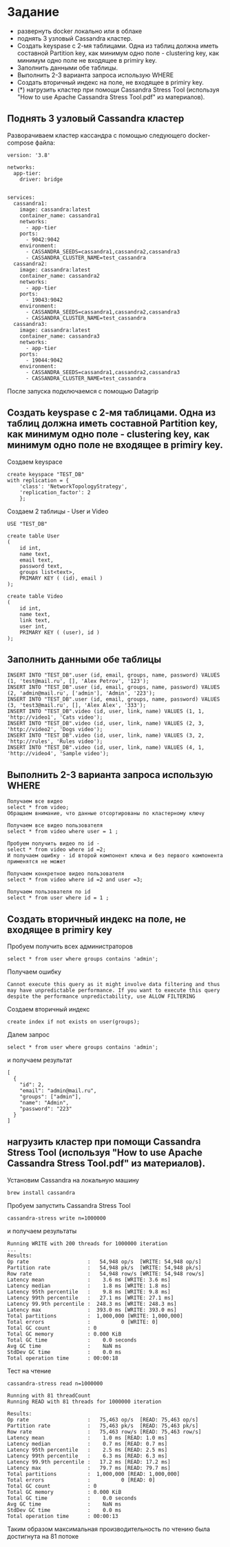 # Задание
- развернуть docker локально или в облаке
- поднять 3 узловый Cassandra кластер.
- Создать keyspase с 2-мя таблицами. Одна из таблиц должна иметь составной Partition key, как минимум одно поле - clustering key, как минимум одно поле не входящее в primiry key.
- Заполнить данными обе таблицы.
- Выполнить 2-3 варианта запроса использую WHERE
- Создать вторичный индекс на поле, не входящее в primiry key.
- (*) нагрузить кластер при помощи Cassandra Stress Tool (используя "How to use Apache Cassandra Stress Tool.pdf" из материалов).


## Поднять 3 узловый Cassandra кластер

Разворачиваем кластер кассандра с помощью следующего docker-compose файла:

```
version: '3.8'

networks:
  app-tier:
    driver: bridge


services:
  cassandra1:
    image: cassandra:latest
    container_name: cassandra1
    networks:
      - app-tier
    ports:
      - 9042:9042
    environment:
      - CASSANDRA_SEEDS=cassandra1,cassandra2,cassandra3
      - CASSANDRA_CLUSTER_NAME=test_cassandra
  cassandra2:
    image: cassandra:latest
    container_name: cassandra2
    networks:
      - app-tier
    ports:
      - 19043:9042
    environment:
      - CASSANDRA_SEEDS=cassandra1,cassandra2,cassandra3
      - CASSANDRA_CLUSTER_NAME=test_cassandra
  cassandra3:
    image: cassandra:latest
    container_name: cassandra3
    networks:
      - app-tier
    ports:
      - 19044:9042
    environment:
      - CASSANDRA_SEEDS=cassandra1,cassandra2,cassandra3
      - CASSANDRA_CLUSTER_NAME=test_cassandra
```

После запуска подключаемся с помощью Datagrip

## Создать keyspase с 2-мя таблицами. Одна из таблиц должна иметь составной Partition key, как минимум одно поле - clustering key, как минимум одно поле не входящее в primiry key.

Создаем keyspace

```
create keyspace "TEST_DB"
with replication = {
    'class': 'NetworkTopologyStrategy',
    'replication_factor': 2
    };
```

Создаем 2 таблицы - User и Video

```
USE "TEST_DB"

create table User
(
    id int,
    name text,
    email text,
    password text,
    groups list<text>,
    PRIMARY KEY ( (id), email )
);

create table Video
(
    id int,
    name text,
    link text,
    user int,
    PRIMARY KEY ( (user), id )
);
```


## Заполнить данными обе таблицы
```
INSERT INTO "TEST_DB".user (id, email, groups, name, password) VALUES (1, 'test@mail.ru', [], 'Alex Petrov', '123');
INSERT INTO "TEST_DB".user (id, email, groups, name, password) VALUES (2, 'admin@mail.ru', ['admin'], 'Admin', '223');
INSERT INTO "TEST_DB".user (id, email, groups, name, password) VALUES (3, 'test3@mail.ru', [], 'Alex Alex', '333');
INSERT INTO "TEST_DB".video (id, user, link, name) VALUES (1, 1, 'http://video1', 'Cats video');
INSERT INTO "TEST_DB".video (id, user, link, name) VALUES (2, 3, 'http://video2', 'Dogs video');
INSERT INTO "TEST_DB".video (id, user, link, name) VALUES (3, 2, 'http://rules', 'Rules video');
INSERT INTO "TEST_DB".video (id, user, link, name) VALUES (4, 1, 'http://video4', 'Sample video');
```

## Выполнить 2-3 варианта запроса использую WHERE

```
Получаем все видео
select * from video;
Обращаем внимание, что данные отсортированы по кластерному ключу
```

```
Получаем все видео пользователя
select * from video where user = 1 ;

```

```
Пробуем получить видео по id - 
select * from video where id =2;
И получаем ошибку - id второй компонент ключа и без первого компонента применятся не может

```

```
Получаем конкретное видео пользователя
select * from video where id =2 and user =3;
```


```
Получаем пользователя по id
select * from user where id = 1 ;
```

## Создать вторичный индекс на поле, не входящее в primiry key

Пробуем получить всех администраторов
```
select * from user where groups contains 'admin';
```

Получаем ошибку

```
Cannot execute this query as it might involve data filtering and thus may have unpredictable performance. If you want to execute this query despite the performance unpredictability, use ALLOW FILTERING
```

Создаем вторичный индекс 

```
create index if not exists on user(groups);
```

Далем запрос

```
select * from user where groups contains 'admin';
```

и получаем результат
```
[
  {
    "id": 2,
    "email": "admin@mail.ru",
    "groups": ["admin"],
    "name": "Admin",
    "password": "223"
  }
]
```

## нагрузить кластер при помощи Cassandra Stress Tool (используя "How to use Apache Cassandra Stress Tool.pdf" из материалов).

Установим Cassandra на локальную машину

```
brew install cassandra
```

Пробуем запустить Cassandra Stress Tool

```
cassandra-stress write n=1000000
```

и получаем результаты

```
Running WRITE with 200 threads for 1000000 iteration
...
Results:
Op rate                   :   54,948 op/s  [WRITE: 54,948 op/s]
Partition rate            :   54,948 pk/s  [WRITE: 54,948 pk/s]
Row rate                  :   54,948 row/s [WRITE: 54,948 row/s]
Latency mean              :    3.6 ms [WRITE: 3.6 ms]
Latency median            :    1.8 ms [WRITE: 1.8 ms]
Latency 95th percentile   :    9.8 ms [WRITE: 9.8 ms]
Latency 99th percentile   :   27.1 ms [WRITE: 27.1 ms]
Latency 99.9th percentile :  248.3 ms [WRITE: 248.3 ms]
Latency max               :  393.0 ms [WRITE: 393.0 ms]
Total partitions          :  1,000,000 [WRITE: 1,000,000]
Total errors              :          0 [WRITE: 0]
Total GC count            : 0
Total GC memory           : 0.000 KiB
Total GC time             :    0.0 seconds
Avg GC time               :    NaN ms
StdDev GC time            :    0.0 ms
Total operation time      : 00:00:18
```

Тест на чтение

```
cassandra-stress read n=1000000
```

```
Running with 81 threadCount
Running READ with 81 threads for 1000000 iteration

Results:
Op rate                   :   75,463 op/s  [READ: 75,463 op/s]
Partition rate            :   75,463 pk/s  [READ: 75,463 pk/s]
Row rate                  :   75,463 row/s [READ: 75,463 row/s]
Latency mean              :    1.0 ms [READ: 1.0 ms]
Latency median            :    0.7 ms [READ: 0.7 ms]
Latency 95th percentile   :    2.5 ms [READ: 2.5 ms]
Latency 99th percentile   :    6.3 ms [READ: 6.3 ms]
Latency 99.9th percentile :   17.2 ms [READ: 17.2 ms]
Latency max               :   79.7 ms [READ: 79.7 ms]
Total partitions          :  1,000,000 [READ: 1,000,000]
Total errors              :          0 [READ: 0]
Total GC count            : 0
Total GC memory           : 0.000 KiB
Total GC time             :    0.0 seconds
Avg GC time               :    NaN ms
StdDev GC time            :    0.0 ms
Total operation time      : 00:00:13
```

Таким образом максимальная производительность по чтению была достигнута на 81 потоке